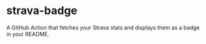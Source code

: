 # strava-badge
A GitHub Action that fetches your Strava stats and displays them as a badge in your README.
